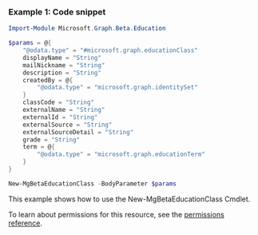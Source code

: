 ### Example 1: Code snippet

```powershellImport-Module Microsoft.Graph.Beta.Education

$params = @{
	"@odata.type" = "#microsoft.graph.educationClass"
	displayName = "String"
	mailNickname = "String"
	description = "String"
	createdBy = @{
		"@odata.type" = "microsoft.graph.identitySet"
	}
	classCode = "String"
	externalName = "String"
	externalId = "String"
	externalSource = "String"
	externalSourceDetail = "String"
	grade = "String"
	term = @{
		"@odata.type" = "microsoft.graph.educationTerm"
	}
}

New-MgBetaEducationClass -BodyParameter $params
```
This example shows how to use the New-MgBetaEducationClass Cmdlet.
To learn about permissions for this resource, see the [permissions reference](/graph/permissions-reference).

